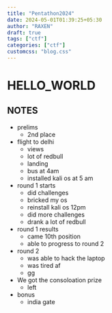 ```yaml
---
title: "Pentathon2024"
date: 2024-05-01T01:39:25+05:30
author: "RAXEN"
draft: true
tags: ["ctf"]
categories: ["ctf"]
customcss: "blog.css"
---
```


# HELLO_WORLD


## NOTES
- prelims 
    - 2nd place
- flight to delhi
    - views
    - lot of redbull
    - landing
    - bus at 4am
    - installed kali os at 5 am
- round 1 starts
    - did challenges
    - bricked my os
    - reinstall kali os 12pm
    - did more challenges
    - drank a lot of redbull
- round 1 results
    - came 10th position
    - able to progress to round 2
- round 2
    - was able to hack the laptop
    - was tired af
    - gg
- We got the consoloation prize
    - left
- bonus
    - india gate

